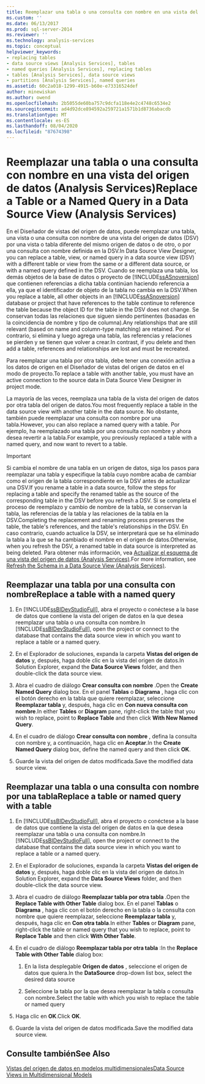 ```yaml
---
title: Reemplazar una tabla o una consulta con nombre en una vista del origen de datos (Analysis Services) | Microsoft Docs
ms.custom: ''
ms.date: 06/13/2017
ms.prod: sql-server-2014
ms.reviewer: ''
ms.technology: analysis-services
ms.topic: conceptual
helpviewer_keywords:
- replacing tables
- data source views [Analysis Services], tables
- named queries [Analysis Services], replacing tables
- tables [Analysis Services], data source views
- partitions [Analysis Services], named queries
ms.assetid: 60c2a018-1299-4915-b60e-e73316524def
author: minewiskan
ms.author: owend
ms.openlocfilehash: 2b5055de60ba757c9dcfa118e4e2c4748c6534e2
ms.sourcegitcommit: ad4d92dce894592a259721a1571b1d8736abacdb
ms.translationtype: MT
ms.contentlocale: es-ES
ms.lasthandoff: 08/04/2020
ms.locfileid: "87674398"
---
```

# <a name="replace-a-table-or-a-named-query-in-a-data-source-view-analysis-services"></a><span data-ttu-id="db917-102">Reemplazar una tabla o una consulta con nombre en una vista del origen de datos (Analysis Services)</span><span class="sxs-lookup"><span data-stu-id="db917-102">Replace a Table or a Named Query in a Data Source View (Analysis Services)</span></span>
  <span data-ttu-id="db917-103">En el Diseñador de vistas del origen de datos, puede reemplazar una tabla, una vista o una consulta con nombre de una vista del origen de datos (DSV) por una vista o tabla diferente del mismo origen de datos o de otro, o por una consulta con nombre definida en la DSV.</span><span class="sxs-lookup"><span data-stu-id="db917-103">In Data Source View Designer, you can replace a table, view, or named query in a data source view (DSV) with a different table or view from the same or a different data source, or with a named query defined in the DSV.</span></span> <span data-ttu-id="db917-104">Cuando se reemplaza una tabla, los demás objetos de la base de datos o proyecto de [!INCLUDE[ssASnoversion](../../includes/ssasnoversion-md.md)] que contienen referencias a dicha tabla continúan haciendo referencia a ella, ya que el identificador de objeto de la tabla no cambia en la DSV.</span><span class="sxs-lookup"><span data-stu-id="db917-104">When you replace a table, all other objects in an [!INCLUDE[ssASnoversion](../../includes/ssasnoversion-md.md)] database or project that have references to the table continue to reference the table because the object ID for the table in the DSV does not change.</span></span> <span data-ttu-id="db917-105">Se conservan todas las relaciones que siguen siendo pertinentes (basadas en la coincidencia de nombre y tipo de columna).</span><span class="sxs-lookup"><span data-stu-id="db917-105">Any relationships that are still relevant (based on name and column-type matching) are retained.</span></span> <span data-ttu-id="db917-106">Por el contrario, si elimina y luego agrega una tabla, las referencias y relaciones se pierden y se tienen que volver a crear.</span><span class="sxs-lookup"><span data-stu-id="db917-106">In contrast, if you delete and then add a table, references and relationships are lost and must be recreated.</span></span>  
  
 <span data-ttu-id="db917-107">Para reemplazar una tabla por otra tabla, debe tener una conexión activa a los datos de origen en el Diseñador de vistas del origen de datos en el modo de proyecto.</span><span class="sxs-lookup"><span data-stu-id="db917-107">To replace a table with another table, you must have an active connection to the source data in Data Source View Designer in project mode.</span></span>  
  
 <span data-ttu-id="db917-108">La mayoría de las veces, reemplaza una tabla de la vista del origen de datos por otra tabla del origen de datos.</span><span class="sxs-lookup"><span data-stu-id="db917-108">You most frequently replace a table in the data source view with another table in the data source.</span></span> <span data-ttu-id="db917-109">No obstante, también puede reemplazar una consulta con nombre por una tabla.</span><span class="sxs-lookup"><span data-stu-id="db917-109">However, you can also replace a named query with a table.</span></span> <span data-ttu-id="db917-110">Por ejemplo, ha reemplazado una tabla por una consulta con nombre y ahora desea revertir a la tabla.</span><span class="sxs-lookup"><span data-stu-id="db917-110">For example, you previously replaced a table with a named query, and now want to revert to a table.</span></span>  
  
> [!IMPORTANT]  
>  <span data-ttu-id="db917-111">Si cambia el nombre de una tabla en un origen de datos, siga los pasos para reemplazar una tabla y especifique la tabla cuyo nombre acaba de cambiar como el origen de la tabla correspondiente en la DSV antes de actualizar una DSV.</span><span class="sxs-lookup"><span data-stu-id="db917-111">If you rename a table in a data source, follow the steps for replacing a table and specify the renamed table as the source of the corresponding table in the DSV before you refresh a DSV.</span></span> <span data-ttu-id="db917-112">Si se completa el proceso de reemplazo y cambio de nombre de la tabla, se conservan la tabla, las referencias de la tabla y las relaciones de la tabla en la DSV.</span><span class="sxs-lookup"><span data-stu-id="db917-112">Completing the replacement and renaming process preserves the table, the table's references, and the table's relationships in the DSV.</span></span> <span data-ttu-id="db917-113">En caso contrario, cuando actualice la DSV, se interpretará que se ha eliminado la tabla a la que se ha cambiado el nombre en el origen de datos.</span><span class="sxs-lookup"><span data-stu-id="db917-113">Otherwise, when you refresh the DSV, a renamed table in data source is interpreted as being deleted.</span></span> <span data-ttu-id="db917-114">Para obtener más información, vea [Actualizar el esquema de una vista del origen de datos &#40;Analysis Services&#41;](refresh-the-schema-in-a-data-source-view-analysis-services.md).</span><span class="sxs-lookup"><span data-stu-id="db917-114">For more information, see [Refresh the Schema in a Data Source View &#40;Analysis Services&#41;](refresh-the-schema-in-a-data-source-view-analysis-services.md).</span></span>  
  
##  <a name="replace-a-table-with-a-named-query"></a><a name="bkmk_nq"></a> <span data-ttu-id="db917-115">Reemplazar una tabla por una consulta con nombre</span><span class="sxs-lookup"><span data-stu-id="db917-115">Replace a table with a named query</span></span>  
  
1.  <span data-ttu-id="db917-116">En [!INCLUDE[ssBIDevStudioFull](../../includes/ssbidevstudiofull-md.md)], abra el proyecto o conéctese a la base de datos que contiene la vista del origen de datos en la que desea reemplazar una tabla o una consulta con nombre.</span><span class="sxs-lookup"><span data-stu-id="db917-116">In [!INCLUDE[ssBIDevStudioFull](../../includes/ssbidevstudiofull-md.md)], open the project or connect to the database that contains the data source view in which you want to replace a table or a named query.</span></span>  
  
2.  <span data-ttu-id="db917-117">En el Explorador de soluciones, expanda la carpeta **Vistas del origen de datos** y, después, haga doble clic en la vista del origen de datos.</span><span class="sxs-lookup"><span data-stu-id="db917-117">In Solution Explorer, expand the **Data Source Views** folder, and then double-click the data source view.</span></span>  
  
3.  <span data-ttu-id="db917-118">Abra el cuadro de diálogo **Crear consulta con nombre** .</span><span class="sxs-lookup"><span data-stu-id="db917-118">Open the **Create Named Query** dialog box.</span></span> <span data-ttu-id="db917-119">En el panel **Tablas** o **Diagrama** , haga clic con el botón derecho en la tabla que quiere reemplazar, seleccione **Reemplazar tabla** y, después, haga clic en **Con nueva consulta con nombre**.</span><span class="sxs-lookup"><span data-stu-id="db917-119">In either **Tables** or **Diagram** pane, right-click the table that you wish to replace, point to **Replace Table** and then click **With New Named Query**.</span></span>  
  
4.  <span data-ttu-id="db917-120">En el cuadro de diálogo **Crear consulta con nombre** , defina la consulta con nombre y, a continuación, haga clic en **Aceptar**.</span><span class="sxs-lookup"><span data-stu-id="db917-120">In the **Create Named Query** dialog box, define the named query and then click **OK**.</span></span>  
  
5.  <span data-ttu-id="db917-121">Guarde la vista del origen de datos modificada.</span><span class="sxs-lookup"><span data-stu-id="db917-121">Save the modified data source view.</span></span>  
  
## <a name="replace-a-table-or-named-query-with-a-table"></a><span data-ttu-id="db917-122">Reemplazar una tabla o una consulta con nombre por una tabla</span><span class="sxs-lookup"><span data-stu-id="db917-122">Replace a table or named query with a table</span></span>  
  
1.  <span data-ttu-id="db917-123">En [!INCLUDE[ssBIDevStudioFull](../../includes/ssbidevstudiofull-md.md)], abra el proyecto o conéctese a la base de datos que contiene la vista del origen de datos en la que desea reemplazar una tabla o una consulta con nombre.</span><span class="sxs-lookup"><span data-stu-id="db917-123">In [!INCLUDE[ssBIDevStudioFull](../../includes/ssbidevstudiofull-md.md)], open the project or connect to the database that contains the data source view in which you want to replace a table or a named query.</span></span>  
  
2.  <span data-ttu-id="db917-124">En el Explorador de soluciones, expanda la carpeta **Vistas del origen de datos** y, después, haga doble clic en la vista del origen de datos.</span><span class="sxs-lookup"><span data-stu-id="db917-124">In Solution Explorer, expand the **Data Source Views** folder, and then double-click the data source view.</span></span>  
  
3.  <span data-ttu-id="db917-125">Abra el cuadro de diálogo **Reemplazar tabla por otra tabla** .</span><span class="sxs-lookup"><span data-stu-id="db917-125">Open the **Replace Table with Other Table** dialog box.</span></span> <span data-ttu-id="db917-126">En el panel **Tablas** o **Diagrama** , haga clic con el botón derecho en la tabla o la consulta con nombre que quiere reemplazar, seleccione **Reemplazar tabla** y, después, haga clic en **Con otra tabla**.</span><span class="sxs-lookup"><span data-stu-id="db917-126">In either **Tables** or **Diagram** pane, right-click the table or named query that you wish to replace, point to **Replace Table** and then click **With Other Table**.</span></span>  
  
4.  <span data-ttu-id="db917-127">En el cuadro de diálogo **Reemplazar tabla por otra tabla** :</span><span class="sxs-lookup"><span data-stu-id="db917-127">In the **Replace Table with Other Table** dialog box:</span></span>  
  
    1.  <span data-ttu-id="db917-128">En la lista desplegable **Origen de datos** , seleccione el origen de datos que quiera.</span><span class="sxs-lookup"><span data-stu-id="db917-128">In the **DataSource** drop-down list box, select the desired data source</span></span>  
  
    2.  <span data-ttu-id="db917-129">Seleccione la tabla por la que desea reemplazar la tabla o consulta con nombre.</span><span class="sxs-lookup"><span data-stu-id="db917-129">Select the table with which you wish to replace the table or named query</span></span>  
  
5.  <span data-ttu-id="db917-130">Haga clic en **OK**.</span><span class="sxs-lookup"><span data-stu-id="db917-130">Click **OK**.</span></span>  
  
6.  <span data-ttu-id="db917-131">Guarde la vista del origen de datos modificada.</span><span class="sxs-lookup"><span data-stu-id="db917-131">Save the modified data source view.</span></span>  
  
## <a name="see-also"></a><span data-ttu-id="db917-132">Consulte también</span><span class="sxs-lookup"><span data-stu-id="db917-132">See Also</span></span>  
 [<span data-ttu-id="db917-133">Vistas del origen de datos en modelos multidimensionales</span><span class="sxs-lookup"><span data-stu-id="db917-133">Data Source Views in Multidimensional Models</span></span>](data-source-views-in-multidimensional-models.md)  
  
  
